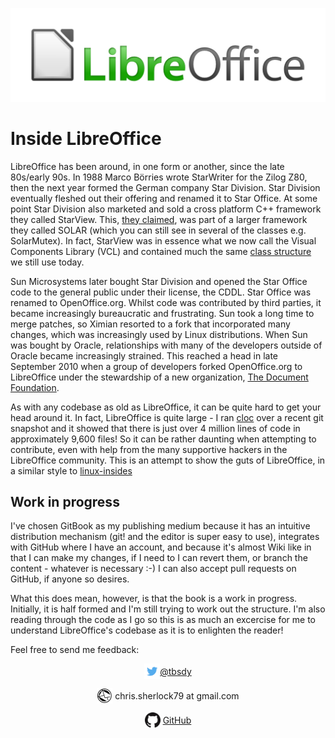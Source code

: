 ![](LibreOffice_external_logo_1200px.png)
# Inside LibreOffice

LibreOffice has been around, in one form or another, since the late 80s/early 90s. In 1988 Marco Börries wrote StarWriter for the Zilog Z80, then the next year formed the German company Star Division. Star Division eventually fleshed out their offering and renamed it to Star Office. At some point Star Division also marketed and sold a cross platform C++ framework they called StarView. This, [they claimed](http://www.trumphurst.com/cpplibs/datapage.php?frompage=navbar&sqldata=Category%3D%27Mcom2%27), was part of a larger framework they called SOLAR (which you can still see in several of the classes e.g. SolarMutex). In fact, StarView was in essence what we now call the Visual Components Library (VCL) and contained much the same [class structure](http://collaboration.cmc.ec.gc.ca/science/rpn/biblio/ddj/Website/articles/DDJ/1993/9312/9312h/9312h.htm) we still use today.

Sun Microsystems later bought Star Division and opened the Star Office code to the general public under their license, the CDDL. Star Office was renamed to OpenOffice.org. Whilst code was contributed by third parties, it became increasingly bureaucratic and frustrating. Sun took a long time to merge patches, so Ximian resorted to a fork that incorporated many changes, which was increasingly used by Linux distributions. When Sun was bought by Oracle, relationships with many of the developers outside of Oracle became increasingly strained. This reached a head in late September 2010 when a group of developers forked OpenOffice.org to LibreOffice under the stewardship of a new organization, [The Document Foundation](https://www.documentfoundation.org).

As with any codebase as old as LibreOffice, it can be quite hard to get your head around it. In fact, LibreOffice is quite large - I ran [cloc](https://github.com/AlDanial/cloc) over a recent git snapshot and it showed that there is just over 4 million lines of code in approximately 9,600 files! So it can be rather daunting when attempting to contribute, even with help from the many supportive hackers in the LibreOffice community. This is an attempt to show the guts of LibreOffice, in a similar style to [linux-insides](https://0xax.gitbooks.io/linux-insides/content/)


## Work in progress
I've chosen GitBook as my publishing medium because it has an intuitive distribution mechanism (git! and the editor is super easy to use), integrates with GitHub where I have an account, and because it's almost Wiki like in that I can make my changes, if I need to I can revert them, or branch the content - whatever is necessary :-) I can also accept pull requests on GitHub, if anyone so desires. 

What this does mean, however, is that the book is a work in progress. Initially, it is half formed and I'm still trying to work out the structure. I'm also reading through the code as I go so this is as much an excercise for me to understand LibreOffice's codebase as it is to enlighten the reader!

Feel free to send me feedback:

<div style="text-align:center;"><img src="https://raw.githubusercontent.com/chrissherlock/inside-libreoffice/master/TwitterLogo_%2355acee.png" style="display:inline-block;width:25px;height;25px;vertical-align:middle" /><span style="vertical-align:middle"><a href="https://twitter.com/tbsdy">@tbsdy</a></span>

<img src="https://raw.githubusercontent.com/chrissherlock/inside-libreoffice/master/50px-TK_email_icon.svg.png" style="width:25px;height;25px;vertical-align:middle" /> <span style="display:inline-block;;vertical-align:middle">chris.sherlock79 at gmail.com</span>

<img src="https://raw.githubusercontent.com/chrissherlock/inside-libreoffice/master/GitHub-Mark-32px.png" style="width:25px;;vertical-align:middle" /> <span style="display:inline-block;;vertical-align:middle"><a href="https://github.com/chrissherlock">GitHub</a></span>
</div>


